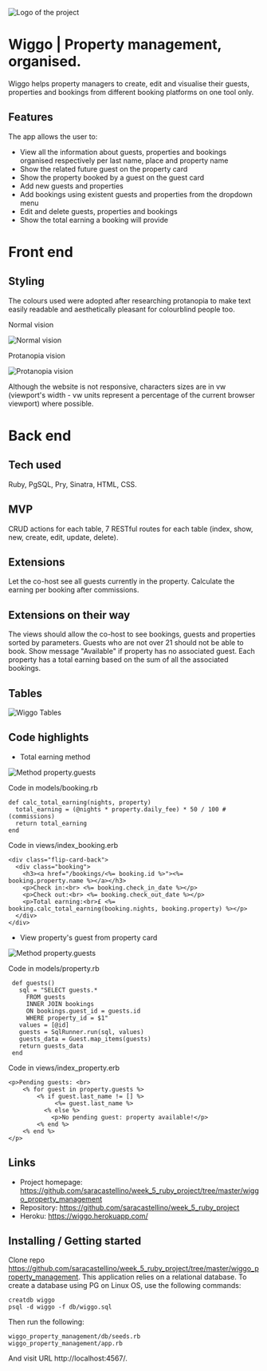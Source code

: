 ![Logo of the project](https://github.com/saracastellino/week_5_ruby_project/blob/master/images/logo.png)

# Wiggo | Property management, organised.

Wiggo helps property managers to create, edit and visualise their guests, properties and bookings from different booking platforms on one tool only.

## Features

The app allows the user to:
* View all the information about guests, properties and bookings organised respectively per last name, place and property name
* Show the related future guest on the property card
* Show the property booked by a guest on the guest card
* Add new guests and properties
* Add bookings using existent guests and properties from the dropdown menu
* Edit and delete guests, properties and bookings
* Show the total earning a booking will provide

# Front end

## Styling

The colours used were adopted after researching protanopia to make text easily readable and aesthetically pleasant for colourblind people too.

Normal vision

![Normal vision](https://github.com/saracastellino/week_5_ruby_project/blob/master/images/coolors%20normal%20view.png)

Protanopia vision

![Protanopia vision](https://github.com/saracastellino/week_5_ruby_project/blob/master/images/coolors%20protanopia%20view.png)


Although the website is not responsive, characters sizes are in vw (viewport's width - vw units represent a percentage of the current browser viewport) where possible.

# Back end

## Tech used

Ruby, PgSQL, Pry, Sinatra, HTML, CSS.

## MVP

CRUD actions for each table, 7 RESTful routes for each table (index, show, new, create, edit, update, delete). 

## Extensions

Let the co-host see all guests currently in the property. 
Calculate the earning per booking after commissions. 

## Extensions on their way

The views should allow the co-host to see bookings, guests and properties sorted by parameters. 
Guests who are not over 21 should not be able to book. 
Show message "Available" if property has no associated guest.
Each property has a total earning based on the sum of all the associated bookings.

## Tables

![Wiggo Tables](https://github.com/saracastellino/week_5_ruby_project/blob/master/images/tables.png)

## Code highlights

* Total earning method

![Method property.guests](https://github.com/saracastellino/week_5_ruby_project/blob/master/images/booking_total_earning.png)

Code in models/booking.rb

    def calc_total_earning(nights, property)
      total_earning = (@nights * property.daily_fee) * 50 / 100 #(commissions)
      return total_earning
    end
 
Code in views/index_booking.erb

    <div class="flip-card-back">
      <div class="booking">
        <h3><a href="/bookings/<%= booking.id %>"><%= booking.property.name %></a></h3>
        <p>Check in:<br> <%= booking.check_in_date %></p>
        <p>Check out:<br> <%= booking.check_out_date %></p>
        <p>Total earning:<br>£ <%= booking.calc_total_earning(booking.nights, booking.property) %></p>
      </div>
    </div>


* View property's guest from property card

![Method property.guests](https://github.com/saracastellino/week_5_ruby_project/blob/master/images/property_guests%20.png)

Code in models/property.rb

     def guests()
       sql = "SELECT guests.*
         FROM guests
         INNER JOIN bookings
         ON bookings.guest_id = guests.id
         WHERE property_id = $1"
       values = [@id]
       guests = SqlRunner.run(sql, values)
       guests_data = Guest.map_items(guests)
       return guests_data
     end
     
 Code in views/index_property.erb
    
    <p>Pending guests: <br> 
        <% for guest in property.guests %>
            <% if guest.last_name != [] %>
                 <%= guest.last_name %>
              <% else %>
                <p>No pending guest: property available!</p>
            <% end %>
        <% end %>
    </p>
                
## Links

- Project homepage: https://github.com/saracastellino/week_5_ruby_project/tree/master/wiggo_property_management
- Repository: https://github.com/saracastellino/week_5_ruby_project
- Heroku: https://wiggo.herokuapp.com/


## Installing / Getting started

Clone repo https://github.com/saracastellino/week_5_ruby_project/tree/master/wiggo_property_management.
This application relies on a relational database. To create a database using PG on Linux OS, use the following commands:

    creatdb wiggo
    psql -d wiggo -f db/wiggo.sql 
    
Then run the following:

    wiggo_property_management/db/seeds.rb 
    wiggo_property_management/app.rb 

And visit URL http://localhost:4567/.

